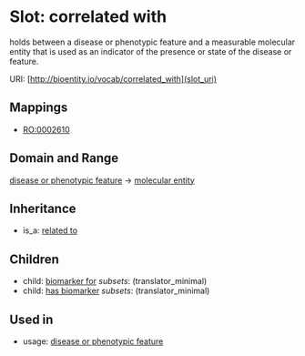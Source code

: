 # Slot: correlated with


holds between a disease or phenotypic feature and a measurable molecular entity that is used as an indicator of the presence or state of the disease or feature.

URI: [http://bioentity.io/vocab/correlated_with](slot_uri)
## Mappings

 * [RO:0002610](http://purl.obolibrary.org/obo/RO_0002610)
## Domain and Range

[disease or phenotypic feature](DiseaseOrPhenotypicFeature.md) -> [molecular entity](MolecularEntity.md)
## Inheritance

 *  is_a: [related to](related_to.md)
## Children

 *  child: [biomarker for](biomarker_for.md) *subsets*: (translator_minimal)
 *  child: [has biomarker](has_biomarker.md) *subsets*: (translator_minimal)
## Used in

 *  usage: [disease or phenotypic feature](DiseaseOrPhenotypicFeature.md)
